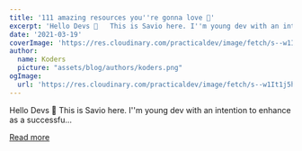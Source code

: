 ```yaml
---
title: '111 amazing resources you''re gonna love 💖'
excerpt: 'Hello Devs 👋   This is Savio here. I''m young dev with an intention to enhance as a successfu...'
date: '2021-03-19'
coverImage: 'https://res.cloudinary.com/practicaldev/image/fetch/s--w1It1j5h--/c_imagga_scale,f_auto,fl_progressive,h_420,q_auto,w_1000/https://dev-to-uploads.s3.amazonaws.com/uploads/articles/32lzry8kepe9iesnugx3.jpeg'
author:
  name: Koders
  picture: "assets/blog/authors/koders.png"
ogImage:
  url: 'https://res.cloudinary.com/practicaldev/image/fetch/s--w1It1j5h--/c_imagga_scale,f_auto,fl_progressive,h_420,q_auto,w_1000/https://dev-to-uploads.s3.amazonaws.com/uploads/articles/32lzry8kepe9iesnugx3.jpeg'
---
```


Hello Devs 👋   This is Savio here. I''m young dev with an intention to enhance as a successfu...

[Read more](https://dev.to/saviomartin/111-amazing-resources-you-re-gonna-love-13fh)
